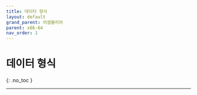 ```yaml
---
title: 데이터 형식
layout: default
grand_parent: 어셈블리어
parent: x86-64
nav_order: 1
---
```


# 데이터 형식
{: .no_toc }

---
